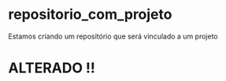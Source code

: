 # repositorio_com_projeto
Estamos criando um repositório que será vinculado a um projeto
# ALTERADO !! 
